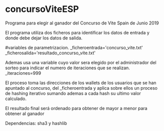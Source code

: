 # concursoViteESP
Programa para elegir al ganador del Concurso de Vite Spain de Junio 2019

El programa utiliza dos ficheros para identificar los datos de entrada y donde debe dejar los datos de salida. 

#variables de parametrizacion.
_ficheroentrada='concurso_vite.txt'
_ficherosalida='resultado_concurso_vite.txt'

Ademas usa una variable cuyo valor sera elegido por el administrador del sorteo para indicar el numero de iteraciones que se realizan.
_iteraciones=999

El proceso toma las direcciones de los wallets de los usuarios que se han apuntado al concurso, del _ficheroentrada y aplica sobre ellos un proceso de hashing iterativo sumando ademas a cada hash su ultimo valor calculado.

El resultado final será ordenado para obtener de mayor a menor para obtener al ganador

Dependencias: sha3 y hashlib


